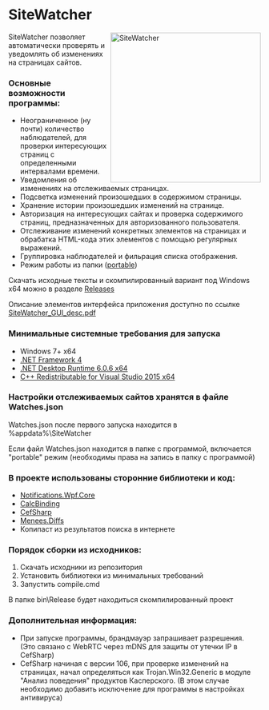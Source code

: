 # SiteWatcher

<img src="https://github.com/hronoas/SiteWatcher/blob/main/manual/screen.jpg?raw=true" align="right" alt="SiteWatcher" width="300" /> SiteWatcher позволяет автоматически проверять и уведомлять об изменениях на страницах сайтов.

### Основные возможности программы:

* Неограниченное (ну почти) количество наблюдателей, для проверки интересующих страниц с определенными интервалами времени. 
* Уведомления об изменениях на отслеживаемых страницах.
* Подсветка изменений произошедших в содержимом страницы.
* Хранение истории произошедших изменений на странице.
* Авторизация на интересующих сайтах и проверка содержимого страниц, предназначенных для авторизованного пользователя.
* Отслеживание изменений конкретных элементов на страницах и обрабатка HTML-кода этих элементов с помощью регулярных выражений. 
* Группировка наблюдателей и фильрация списка отображения.
* Режим работы из папки ([portable](#%D0%BD%D0%B0%D1%81%D1%82%D1%80%D0%BE%D0%B9%D0%BA%D0%B8-%D0%BE%D1%82%D1%81%D0%BB%D0%B5%D0%B6%D0%B8%D0%B2%D0%B0%D0%B5%D0%BC%D1%8B%D1%85-%D1%81%D0%B0%D0%B9%D1%82%D0%BE%D0%B2-%D1%85%D1%80%D0%B0%D0%BD%D1%8F%D1%82%D1%81%D1%8F-%D0%B2-%D1%84%D0%B0%D0%B9%D0%BB%D0%B5-watchesjson))

Скачать исходные тексты и скомпилированный вариант под Windows x64 можно в разделе [Releases](https://github.com/hronoas/SiteWatcher/releases/latest)

Описание элементов интерфейса приложения доступно по ссылке [SiteWatcher_GUI_desc.pdf](https://github.com/hronoas/SiteWatcher/raw/main/manual/SiteWatcher_GUI_desc.pdf)

### Минимальные системные требования для запуска

* Windows 7+ x64
* [.NET Framework 4](https://www.microsoft.com/download/details.aspx?id=17718)
* [.NET Desktop Runtime 6.0.6 x64](https://dotnet.microsoft.com/en-us/download)
* [C++ Redistributable for Visual Studio 2015 x64](https://learn.microsoft.com/ru-ru/cpp/windows/latest-supported-vc-redist)

### Настройки отслеживаемых сайтов хранятся в файле Watches.json

Watches.json после первого запуска находится в %appdata%\SiteWatcher

Если файл Watches.json находится в папке с программой, включается "portable" режим (необходимы права на запись в папку с программой)

### В проекте использованы сторонние библиотеки и код:

* [Notifications.Wpf.Core](https://github.com/mjuen/Notifications.Wpf.Core)
* [CalcBinding](https://github.com/Alex141/CalcBinding)
* [CefSharp](https://github.com/cefsharp/CefSharp)
* [Menees.Diffs](https://github.com/menees/Diff.Net)
* Копипаст из результатов поиска в интернете

### Порядок сборки из исходников:

1. Скачать исходники из репозитория
2. Установить библиотеки из минимальных требований
3. Запустить compile.cmd

В папке bin\Release будет находиться скомпилированный проект

### Дополнительная информация:

* При запуске программы, брандмауэр запрашивает разрешения. (Это связано с WebRTC через mDNS для защиты от утечки IP в CefSharp)
* CefSharp начиная с версии 106, при проверке изменений на страницах, начал определяться как Trojan.Win32.Generic в модуле "Анализ поведения" продуктов Касперского. (В этом случае необходимо добавить исключение для программы в настройках антивируса)

